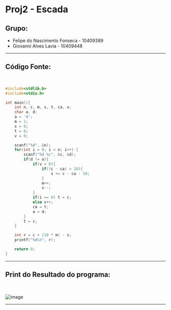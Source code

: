# Proj2 - Escada

## Grupo:
- Felipe do Nascimento Fonseca - 10409389
- Giovanni Alves Lavia - 10409448

<hr>

## Código Fonte:

<br>

```c
#include<stdlib.h>
#include<stdio.h>

int main(){
    int n, c, m, s, t, ca, v;
    char a, d;
    a = '4';
    m = 1;
    s = 0;
    t = 0;
    v = 0;

    scanf("%d", &n);
    for(int i = 0; i < n; i++) {
        scanf("%d %c", &c, &d);
        if(d != a){
            if(v > 0){
                if((c - ca) > 10){
                    s += c - ca - 10;
                }
                m++;
                v--;    
            }
            if(i == 0) t = c;
            else v++;
            ca = t;
            a = d;
        }
        t = c;
    }

    int r = c + (10 * m) - s;
    printf("%d\n", r); 

    return 0;
}
```

<hr>

## Print do Resultado do programa:

<br>

![image](https://github.com/Giovannilavia11/PROJ2-SO-Escada/assets/89709011/57f0cf87-756e-4548-90d2-6a28ab98e4e9)

<hr>

